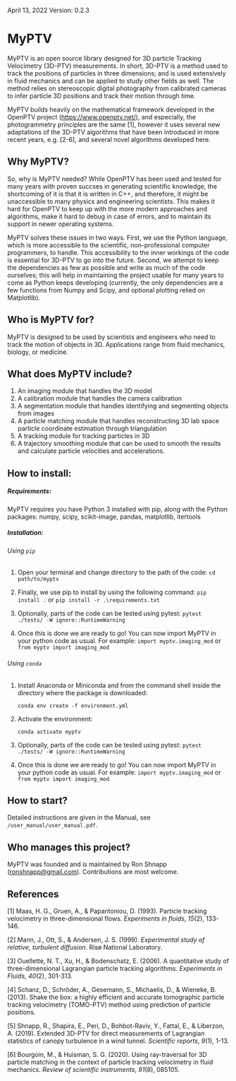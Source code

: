 April 13, 2022
Version: 0.2.3

# MyPTV

MyPTV is an open source library designed for 3D particle Tracking Velocimetry (3D-PTV) measurements. In short, 3D-PTV is a method used to track the positions of particles in three dimensions; and is used extensively in fluid mechanics and can be applied to study other fields as well. The method relies on stereoscopic digital photography from calibrated cameras to infer particle 3D positions and track their motion through time. 

MyPTV builds heavily on the mathematical framework developed in the OpenPTV project (https://www.openptv.net/), and especially, the photogrammetry principles are the same [1], however it uses several new adaptations of the 3D-PTV algorithms that have been introduced in more recent years, e.g. [2-6], and several novel algorithms developed here.

## Why MyPTV?

So, why is MyPTV needed? While OpenPTV has been used and tested for many years with proven succses in generating scientific knowledge, the shortcoming of it is that it is written in C++, and therefore, it might be unaccessible to many physics and engineering scientists. This makes it hard for OpenPTV to keep up with the more modern approaches and algorithms, make it hard to debug in case of errors, and to maintain its support in newer operating systems. 

MyPTV solves these issues in two ways. First, we use the Python language, which is more accessible to the scientific, non-professional computer programmers, to handle. This accessibility to the inner workings of the code is essential for 3D-PTV to go into the future. Second, we attempt to keep the dependencies as few as possible and write as much of the code ourselves; this will help in maintaining the project usable for many years to come as Python keeps developing (currently, the only dependencies are a few functions from Numpy and Scipy, and optional plotting relied on Matplotlib). 

## Who is MyPTV for?

MyPTV is designed to be used by scientists and engineers who need to track the motion of objects in 3D. Applications range from fluid mechanics, biology, or medicine.  

## What does MyPTV include?

1) An imaging module that handles the 3D model
2) A calibration module that handles the camera calibration
3) A segmentation module that handles identifying and segmenting objects from images
4) A particle matching module that handles reconstructing 3D lab space particle coordinate estimation through triangulation
5) A tracking module for tracking particles in 3D
6) A trajectory smoothing module that can be used to smooth the results and calculate particle velocities and accelerations.

## How to install:

##### Requirements:

MyPTV requires you have Python 3 installed with pip, along with the Python packages: numpy, scipy, scikit-image, pandas, matplotlib, itertools

##### Installation:
###### Using `pip`

1) Open your terminal and change directory to the path of the code:
	`cd path/to/myptv` 
	
2) Finally, we use pip to install by using the following command: 
	`pip install .`
or 
	`pip install -r .\requirements.txt`

3) Optionally, parts of the code can be tested using pytest:
	`pytest ./tests/ -W ignore::RuntimeWarning`

4) Once this is done we are ready to go! You can now import MyPTV in your python code as usual. For example:
	`import myptv.imaging_mod`
or 	
   `from myptv import imaging_mod`

###### Using `conda` 

1) Install Anaconda or Miniconda and from the command shell inside the directory
where the package is downloaded:

	`conda env create -f environment.yml`
2) Activate the environment:

	`conda activate myptv`

3) Optionally, parts of the code can be tested using pytest:
	`pytest ./tests/ -W ignore::RuntimeWarning`

4) Once this is done we are ready to go! You can now import MyPTV in your python code as usual. For example:
	`import myptv.imaging_mod`
or 	
   `from myptv import imaging_mod`

## How to start?

Detailed instructions are given in the Manual, see `/user_manual/user_manual.pdf`.

## Who manages this project?

MyPTV was founded and is maintained by Ron Shnapp (ronshnapp@gmail.com). Contributions are most welcome. 

## References

[1] Maas, H. G., Gruen, A., & Papantoniou, D. (1993). Particle tracking velocimetry in three-dimensional flows. *Experiments in fluids*, *15*(2), 133-146.

[2] Mann, J., Ott, S., & Andersen, J. S. (1999). *Experimental study of relative, turbulent diffusion*. Risø National Laboratory.

[3] Ouellette, N. T., Xu, H., & Bodenschatz, E. (2006). A quantitative study of three-dimensional Lagrangian particle tracking algorithms. *Experiments in Fluids*, *40*(2), 301-313.

[4] Schanz, D., Schröder, A., Gesemann, S., Michaelis, D., & Wieneke, B. (2013). Shake the box: a highly efficient and accurate tomographic particle tracking velocimetry (TOMO-PTV) method using prediction of particle positions.

[5] Shnapp, R., Shapira, E., Peri, D., Bohbot-Raviv, Y., Fattal, E., & Liberzon, A. (2019). Extended 3D-PTV for direct measurements of Lagrangian statistics of canopy turbulence in a wind tunnel. *Scientific reports*, *9*(1), 1-13.

[6] Bourgoin, M., & Huisman, S. G. (2020). Using ray-traversal for 3D particle matching in the context of particle tracking velocimetry in fluid mechanics. *Review of scientific instruments*, *91*(8), 085105.
